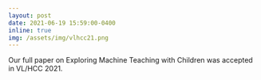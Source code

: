 ```yaml
---
layout: post
date: 2021-06-19 15:59:00-0400
inline: true
img: /assets/img/vlhcc21.png
---
```

Our full paper on Exploring Machine Teaching with Children was accepted in VL/HCC 2021.
